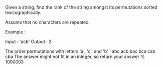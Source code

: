 Given a string, find the rank of the string amongst its permutations sorted lexicographically. 

Assume that no characters are repeated.

Example :

Input : 'acb'
Output : 2

The order permutations with letters 'a', 'c', and 'b' : 
abc
acb
bac
bca
cab
cba
The answer might not fit in an integer, so return your answer % 1000003
